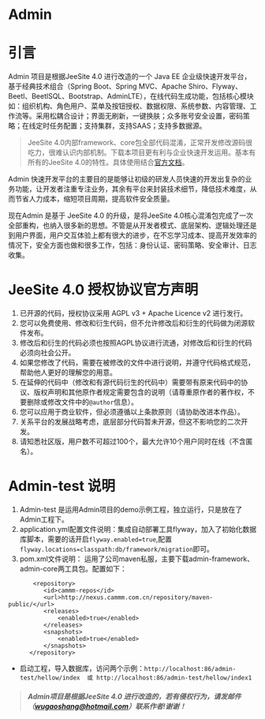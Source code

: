 # Admin
# 引言

Admin 项目是根据JeeSite 4.0 进行改造的一个 Java EE 企业级快速开发平台，基于经典技术组合（Spring Boot、Spring MVC、Apache Shiro、Flyway、Beetl、BeetlSQL、Bootstrap、AdminLTE），在线代码生成功能，包括核心模块如：组织机构、角色用户、菜单及按钮授权、数据权限、系统参数、内容管理、工作流等。采用松耦合设计；界面无刷新，一键换肤；众多账号安全设置，密码策略；在线定时任务配置；支持集群，支持SAAS；支持多数据源。

> JeeSite 4.0内部framework、core包全部代码混淆，正常开发修改源码很吃力，很难认识内部机制。下载本项目更有利与企业快速开发运用。基本有所有的JeeSite 4.0的特性。具体使用结合[官方文档](https://jeesite.gitee.io/docs/)。

Admin 快速开发平台的主要目的是能够让初级的研发人员快速的开发出复杂的业务功能，让开发者注重专注业务，其余有平台来封装技术细节，降低技术难度，从而节省人力成本，缩短项目周期，提高软件安全质量。

现在Admin 是基于 JeeSite 4.0 的升级，是将JeeSite 4.0核心混淆包完成了一次全部重构，也纳入很多新的思想。不管是从开发者模式、底层架构、逻辑处理还是到用户界面，用户交互体验上都有很大的进步，在不忘学习成本、提高开发效率的情况下，安全方面也做和很多工作，包括：身份认证、密码策略、安全审计、日志收集。


#  JeeSite 4.0 授权协议官方声明

1. 已开源的代码，授权协议采用 AGPL v3 + Apache Licence v2 进行发行。
2. 您可以免费使用、修改和衍生代码，但不允许修改后和衍生的代码做为闭源软件发布。
3. 修改后和衍生的代码必须也按照AGPL协议进行流通，对修改后和衍生的代码必须向社会公开。
4. 如果您修改了代码，需要在被修改的文件中进行说明，并遵守代码格式规范，帮助他人更好的理解您的用意。
5. 在延伸的代码中（修改和有源代码衍生的代码中）需要带有原来代码中的协议、版权声明和其他原作者规定需要包含的说明（请尊重原作者的著作权，不要删除或修改文件中的`@author`信息）。
6. 您可以应用于商业软件，但必须遵循以上条款原则（请协助改进本作品）。
7. 关系平台的发展战略考虑，底层部分代码暂未开源，但这不影响您的二次开发。
8. 请知悉社区版，用户数不可超过100个，最大允许10个用户同时在线（不含匿名）。

#  Admin-test 说明

1. Admin-test 是运用Admin项目的demo示例工程，独立运行，只是放在了Admin工程下。
2. application.yml配置文件说明：集成自动部署工具flyway，加入了初始化数据库脚本，需要的话开启`flyway.enabled=true`,配置`flyway.locations=classpath:db/framework/migration`即可。
3. pom.xml文件说明： 运用了公司maven私服，主要下载admin-framework、admin-core两工具包。配置如下：
  ```
         <repository>
  			<id>cammm-repos</id>
  			<url>http://nexus.cammm.com.cn/repository/maven-public/</url>
  			<releases>
  				<enabled>true</enabled>
  			</releases>
  			<snapshots>
  				<enabled>true</enabled>
  			</snapshots>
  		</repository>
  ```
  
+ 启动工程，导入数据库，访问两个示例：`http://localhost:86/admin-test/hellow/index  或 http://localhost:86/admin-test/hellow/index1`

> ##### Admin项目是根据JeeSite 4.0 进行改造的，若有侵权行为，请发邮件（wugaoshang@hotmail.com）联系作者!谢谢！